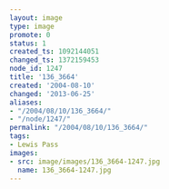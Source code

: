 ```yaml
---
layout: image
type: image
promote: 0
status: 1
created_ts: 1092144051
changed_ts: 1372159453
node_id: 1247
title: '136_3664'
created: '2004-08-10'
changed: '2013-06-25'
aliases:
- "/2004/08/10/136_3664/"
- "/node/1247/"
permalink: "/2004/08/10/136_3664/"
tags:
- Lewis Pass
images:
- src: image/images/136_3664-1247.jpg
  name: 136_3664-1247.jpg
---
```


